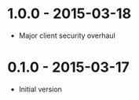1.0.0 - 2015-03-18
==================
* Major client security overhaul

0.1.0 - 2015-03-17
==================
* Initial version

